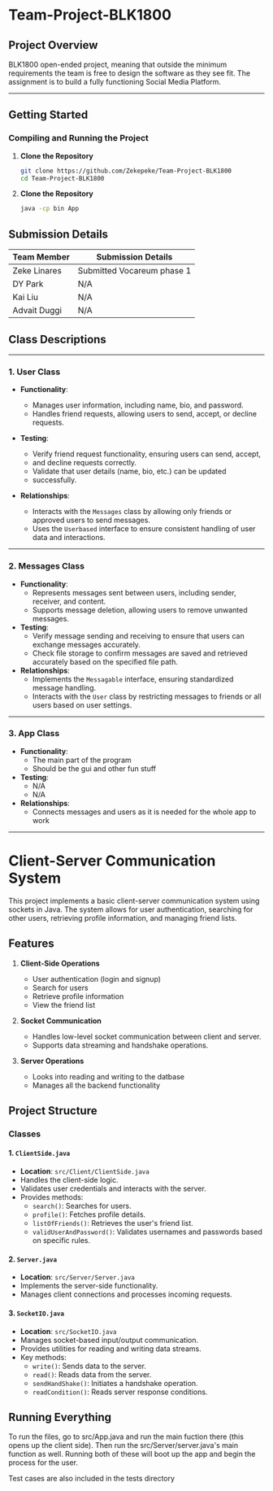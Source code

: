 # Team-Project-BLK1800

## Project Overview
BLK1800 open-ended project, meaning that outside the minimum 
requirements the team is free to design the software as they
see fit. The assignment is to build a fully 
functioning Social Media Platform.

---

## Getting Started

### Compiling and Running the Project
1. **Clone the Repository**
   ```bash
   git clone https://github.com/Zekepeke/Team-Project-BLK1800
   cd Team-Project-BLK1800
2. **Clone the Repository**
   ```bash
   java -cp bin App

## Submission Details

| Team Member | Submission Details              |
|-------------|---------------------------------|
| Zeke Linares  | Submitted Vocareum phase 1   |
| DY Park   | N/A         |
| Kai Liu   | N/A                             |
| Advait Duggi   | N/A                             |

## Class Descriptions
---

### 1. User Class
* **Functionality**:
    * Manages user information, including name, bio, and password.
    * Handles friend requests, allowing users to send, accept, or decline requests.
   
* **Testing**:
    * Verify friend request functionality, ensuring users can send, accept, 
    * and decline requests correctly.
    * Validate that user details (name, bio, etc.) can be updated 
    * successfully.
* **Relationships**:
    * Interacts with the `Messages` class by allowing only friends or 
      approved users to send messages.
    * Uses the `Userbased` interface to ensure consistent handling of 
  user data and interactions.

---

### 2. Messages Class
* **Functionality**:
    * Represents messages sent between users, including sender, receiver, and content.
    * Supports message deletion, allowing users to remove unwanted messages.
* **Testing**:
    * Verify message sending and receiving to ensure that users can exchange messages accurately.
    * Check file storage to confirm messages are saved and retrieved 
  accurately based on the specified file path.
* **Relationships**:
    * Implements the `Messagable` interface, ensuring standardized 
  message handling.
    * Interacts with the `User` class by restricting messages to 
  friends or all users based on user settings.
---

### 3. App Class
* **Functionality**:
    * The main part of the program
    * Should be the gui and other fun stuff
* **Testing**:
    * N/A
    * N/A
* **Relationships**:
  * Connects messages and users as it is needed for the whole app to work
---

# Client-Server Communication System

This project implements a basic client-server communication system using sockets in Java. The system allows for user authentication, searching for other users, retrieving profile information, and managing friend lists.

## Features

1. **Client-Side Operations**
   - User authentication (login and signup)
   - Search for users
   - Retrieve profile information
   - View the friend list

2. **Socket Communication**
   - Handles low-level socket communication between client and server.
   - Supports data streaming and handshake operations.
3. **Server Operations**
   - Looks into reading and writing to the datbase
   - Manages all the backend functionality
## Project Structure

### Classes

#### 1. `ClientSide.java`
- **Location**: `src/Client/ClientSide.java`
- Handles the client-side logic.
- Validates user credentials and interacts with the server.
- Provides methods:
  - `search()`: Searches for users.
  - `profile()`: Fetches profile details.
  - `listOfFriends()`: Retrieves the user's friend list.
  - `validUserAndPassword()`: Validates usernames and passwords based on specific rules.

#### 2. `Server.java`
- **Location**: `src/Server/Server.java`
- Implements the server-side functionality.
- Manages client connections and processes incoming requests.

#### 3. `SocketIO.java`
- **Location**: `src/SocketIO.java`
- Manages socket-based input/output communication.
- Provides utilities for reading and writing data streams.
- Key methods:
  - `write()`: Sends data to the server.
  - `read()`: Reads data from the server.
  - `sendHandShake()`: Initiates a handshake operation.
  - `readCondition()`: Reads server response conditions.

## Running Everything

To run the files, go to src/App.java and run the main fuction there (this opens up the client side). Then run the src/Server/server.java's main function as well. Running both of these will boot up the app and begin the process for the user.

Test cases are also included in the tests directory
